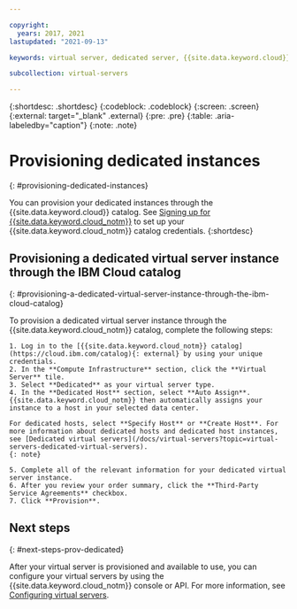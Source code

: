 ```yaml
---

copyright:
  years: 2017, 2021
lastupdated: "2021-09-13"

keywords: virtual server, dedicated server, {{site.data.keyword.cloud}}, {{site.data.keyword.cloud_notm}}

subcollection: virtual-servers

---
```


{:shortdesc: .shortdesc}
{:codeblock: .codeblock}
{:screen: .screen}
{:external: target="_blank" .external}
{:pre: .pre}
{:table: .aria-labeledby="caption"}
{:note: .note}

# Provisioning dedicated instances
{: #provisioning-dedicated-instances}

You can provision your dedicated instances through the {{site.data.keyword.cloud}} catalog. See [Signing up for {{site.data.keyword.cloud_notm}}](/docs/account?topic=account-account-getting-started) to set up your {{site.data.keyword.cloud_notm}} catalog credentials.
{:shortdesc}

## Provisioning a dedicated virtual server instance through the IBM Cloud catalog
{: #provisioning-a-dedicated-virtual-server-instance-through-the-ibm-cloud-catalog}

To provision a dedicated virtual server instance through the {{site.data.keyword.cloud_notm}} catalog, complete the following steps:

    1. Log in to the [{{site.data.keyword.cloud_notm}} catalog](https://cloud.ibm.com/catalog){: external} by using your unique credentials.
    2. In the **Compute Infrastructure** section, click the **Virtual Server** tile.
    3. Select **Dedicated** as your virtual server type.
    4. In the **Dedicated Host** section, select **Auto Assign**. {{site.data.keyword.cloud_notm}} then automatically assigns your instance to a host in your selected data center.

    For dedicated hosts, select **Specify Host** or **Create Host**. For more information about dedicated hosts and dedicated host instances, see [Dedicated virtual servers](/docs/virtual-servers?topic=virtual-servers-dedicated-virtual-servers).
    {: note}

    5. Complete all of the relevant information for your dedicated virtual server instance.
    6. After you review your order summary, click the **Third-Party Service Agreements** checkbox.
    7. Click **Provision**.

## Next steps
{: #next-steps-prov-dedicated}

After your virtual server is provisioned and available to use, you can configure your virtual servers by using the
{{site.data.keyword.cloud_notm}} console or API. For more information, see [Configuring virtual servers](/docs/virtual-servers?topic=virtual-servers-configuring-virtual-servers#configuring-virtual-servers).
